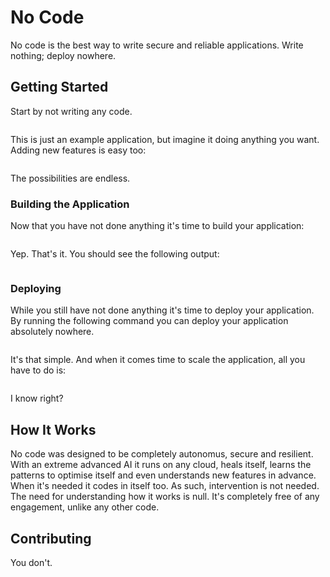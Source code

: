 # No Code

No code is the best way to write secure and reliable applications. Write nothing; deploy nowhere.

## Getting Started

Start by not writing any code.

```

```

This is just an example application, but imagine it doing anything you want. Adding new features is easy too:

```

```

The possibilities are endless.

### Building the Application

Now that you have not done anything it's time to build your application:

```

```

Yep. That's it. You should see the following output:

```

```

### Deploying

While you still have not done anything it's time to deploy your application. By running the following command you can deploy your application absolutely nowhere.

```

```

It's that simple. And when it comes time to scale the application, all you have to do is:

```

```

I know right?

## How It Works

No code was designed to be completely autonomus, secure and resilient. With an extreme advanced AI it runs on any cloud, heals itself, learns the patterns to optimise itself and even understands new features in advance. When it's needed it codes in itself too.
As such, intervention is not needed. The need for understanding how it works is null. It's completely free of any engagement, unlike any other code.

## Contributing

You don't.
